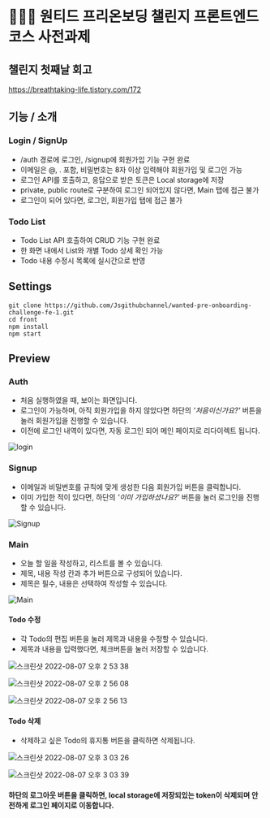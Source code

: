 # 👩🏻‍💻 원티드 프리온보딩 챌린지 프론트엔드 코스 사전과제

## 챌린지 첫째날 회고
https://breathtaking-life.tistory.com/172



##  기능 / 소개
### Login / SignUp
- /auth 경로에 로그인, /signup에 회원가입 기능 구현 완료
- 이메일은 @, . 포함, 비밀번호는 8자 이상 입력해야 회원가입 및 로그인 가능
- 로그인 API를 호출하고, 응답으로 받은 토큰은 Local storage에 저장
- private, public route로 구분하여 로그인 되어있지 않다면, Main 탭에 접근 불가
- 로그인이 되어 있다면, 로그인, 회원가입 탭에 접근 불가
### Todo List
- Todo List API 호출하여 CRUD 기능 구현 완료
- 한 화면 내에서 List와 개별 Todo 상세 확인 가능
- Todo 내용 수정시 목록에 실시간으로 반영

## Settings

```
git clone https://github.com/Jsgithubchannel/wanted-pre-onboarding-challenge-fe-1.git
cd front
npm install
npm start
```


## Preview

### Auth
- 처음 실행하였을 때, 보이는 화면입니다.
- 로그인이 가능하며, 아직 회원가입을 하지 않았다면 하단의 _'처음이신가요?'_ 버튼을 눌러 회원가입을 진행할 수 있습니다.
- 이전에 로그인 내역이 있다면, 자동 로그인 되어 메인 페이지로 리다이렉트 됩니다.

![login](https://user-images.githubusercontent.com/66022264/183277028-2ce53304-d2e9-4eaf-a5f4-604faa10bf96.png)

### Signup
- 이메일과 비밀번호를 규칙에 맞게 생성한 다음 회원가입 버튼을 클릭합니다.
- 이미 가입한 적이 있다면, 하단의 _'이미 가입하셨나요?'_ 버튼을 눌러 로그인을 진행할 수 있습니다.

![Signup](https://user-images.githubusercontent.com/66022264/183277029-37375ad7-97c1-46b7-b6ff-240b0ee56f49.png)


### Main
- 오늘 할 일을 작성하고, 리스트를 볼 수 있습니다.
- 제목, 내용 작성 칸과 추가 버튼으로 구성되어 있습니다.
- 제목은 필수, 내용은 선택하여 작성할 수 있습니다.

![Main](https://user-images.githubusercontent.com/66022264/183277173-d0f0f492-9e0e-4f52-acea-b779103bfa54.png)

#### Todo 수정
- 각 Todo의 편집 버튼을 눌러 제목과 내용을 수정할 수 있습니다.
- 제목과 내용을 입력했다면, 체크버튼을 눌러 저장할 수 있습니다.

![스크린샷 2022-08-07 오후 2 53 38](https://user-images.githubusercontent.com/66022264/183277423-9948c507-4bd3-4169-bae4-b512615440cb.png)

![스크린샷 2022-08-07 오후 2 56 08](https://user-images.githubusercontent.com/66022264/183277422-5b0f23e0-835b-463e-9f1f-a1893f4caf6f.png)

![스크린샷 2022-08-07 오후 2 56 13](https://user-images.githubusercontent.com/66022264/183277421-e9bf8f52-7d51-41b7-a382-6afcce955fb8.png)

#### Todo 삭제
- 삭제하고 싶은 Todo의 휴지통 버튼을 클릭하면 삭제됩니다.

![스크린샷 2022-08-07 오후 3 03 26](https://user-images.githubusercontent.com/66022264/183277614-151eeeb9-a5b9-4281-bf6c-b78b8335f9fe.png)

![스크린샷 2022-08-07 오후 3 03 39](https://user-images.githubusercontent.com/66022264/183277615-e5b8e5e7-3fbb-4e7d-b8df-ec0508f6c02e.png)

#### 하단의 로그아웃 버튼을 클릭하면, local storage에 저장되있는 token이 삭제되며 안전하게 로그인 페이지로 이동합니다.
